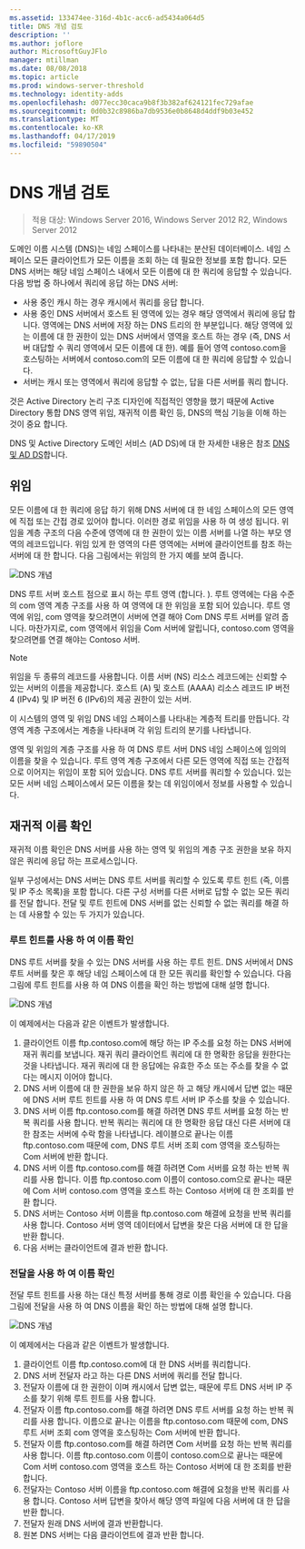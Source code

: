 ```yaml
---
ms.assetid: 133474ee-316d-4b1c-acc6-ad5434a064d5
title: DNS 개념 검토
description: ''
ms.author: joflore
author: MicrosoftGuyJFlo
manager: mtillman
ms.date: 08/08/2018
ms.topic: article
ms.prod: windows-server-threshold
ms.technology: identity-adds
ms.openlocfilehash: d077ecc30caca9b8f3b382af624121fec729afae
ms.sourcegitcommit: 0d0b32c8986ba7db9536e0b8648d4ddf9b03e452
ms.translationtype: MT
ms.contentlocale: ko-KR
ms.lasthandoff: 04/17/2019
ms.locfileid: "59890504"
---
```

# <a name="reviewing-dns-concepts"></a>DNS 개념 검토

>적용 대상: Windows Server 2016, Windows Server 2012 R2, Windows Server 2012

도메인 이름 시스템 (DNS)는 네임 스페이스를 나타내는 분산된 데이터베이스. 네임 스페이스 모든 클라이언트가 모든 이름을 조회 하는 데 필요한 정보를 포함 합니다. 모든 DNS 서버는 해당 네임 스페이스 내에서 모든 이름에 대 한 쿼리에 응답할 수 있습니다. 다음 방법 중 하나에서 쿼리에 응답 하는 DNS 서버:  
  
- 사용 중인 캐시 하는 경우 캐시에서 쿼리를 응답 합니다.  
- 사용 중인 DNS 서버에서 호스트 된 영역에 있는 경우 해당 영역에서 쿼리에 응답 합니다. 영역에는 DNS 서버에 저장 하는 DNS 트리의 한 부분입니다. 해당 영역에 있는 이름에 대 한 권한이 있는 DNS 서버에서 영역을 호스트 하는 경우 (즉, DNS 서버 대답할 수 쿼리 영역에서 모든 이름에 대 한). 예를 들어 영역 contoso.com을 호스팅하는 서버에서 contoso.com의 모든 이름에 대 한 쿼리에 응답할 수 있습니다.  
- 서버는 캐시 또는 영역에서 쿼리에 응답할 수 없는, 답을 다른 서버를 쿼리 합니다.  

것은 Active Directory 논리 구조 디자인에 직접적인 영향을 했기 때문에 Active Directory 통합 DNS 영역 위임, 재귀적 이름 확인 등, DNS의 핵심 기능을 이해 하는 것이 중요 합니다.  
  
DNS 및 Active Directory 도메인 서비스 (AD DS)에 대 한 자세한 내용은 참조 [DNS 및 AD DS](../../ad-ds/plan/DNS-and-AD-DS.md)합니다.  
  
## <a name="delegation"></a>위임

모든 이름에 대 한 쿼리에 응답 하기 위해 DNS 서버에 대 한 네임 스페이스의 모든 영역에 직접 또는 간접 경로 있어야 합니다. 이러한 경로 위임을 사용 하 여 생성 됩니다. 위임을 계층 구조의 다음 수준에 영역에 대 한 권한이 있는 이름 서버를 나열 하는 부모 영역의 레코드입니다. 위임 있게 한 영역의 다른 영역에는 서버에 클라이언트를 참조 하는 서버에 대 한 합니다. 다음 그림에서는 위임의 한 가지 예를 보여 줍니다.  
  
![DNS 개념](../../media/Reviewing-DNS-Concepts/0c24b576-d41a-4e5d-ad3d-6be81e095835.gif)  
  
DNS 루트 서버 호스트 점으로 표시 하는 루트 영역 (합니다. ). 루트 영역에는 다음 수준의 com 영역 계층 구조를 사용 하 여 영역에 대 한 위임을 포함 되어 있습니다. 루트 영역에 위임, com 영역을 찾으려면이 서버에 연결 해야 Com DNS 루트 서버를 알려 줍니다. 마찬가지로, com 영역에서 위임을 Com 서버에 알립니다, contoso.com 영역을 찾으려면를 연결 해야는 Contoso 서버.  
  
> [!NOTE]  
> 위임을 두 종류의 레코드를 사용합니다. 이름 서버 (NS) 리소스 레코드에는 신뢰할 수 있는 서버의 이름을 제공합니다. 호스트 (A) 및 호스트 (AAAA) 리소스 레코드 IP 버전 4 (IPv4) 및 IP 버전 6 (IPv6)의 제공 권한이 있는 서버.  
  
이 시스템의 영역 및 위임 DNS 네임 스페이스를 나타내는 계층적 트리를 만듭니다. 각 영역 계층 구조에서는 계층을 나타내며 각 위임 트리의 분기를 나타냅니다.  
  
영역 및 위임의 계층 구조를 사용 하 여 DNS 루트 서버 DNS 네임 스페이스에 임의의 이름을 찾을 수 있습니다. 루트 영역 계층 구조에서 다른 모든 영역에 직접 또는 간접적으로 이어지는 위임이 포함 되어 있습니다. DNS 루트 서버를 쿼리할 수 있습니다. 있는 모든 서버 네임 스페이스에서 모든 이름을 찾는 데 위임이에서 정보를 사용할 수 있습니다.  
  
## <a name="recursive-name-resolution"></a>재귀적 이름 확인

재귀적 이름 확인은 DNS 서버를 사용 하는 영역 및 위임의 계층 구조 권한을 보유 하지 않은 쿼리에 응답 하는 프로세스입니다.  
  
일부 구성에서는 DNS 서버는 DNS 루트 서버를 쿼리할 수 있도록 루트 힌트 (즉, 이름 및 IP 주소 목록)을 포함 합니다. 다른 구성 서버를 다른 서버로 답할 수 없는 모든 쿼리를 전달 합니다. 전달 및 루트 힌트에 DNS 서버를 없는 신뢰할 수 없는 쿼리를 해결 하는 데 사용할 수 있는 두 가지가 있습니다.  
  
### <a name="resolving-names-by-using-root-hints"></a>루트 힌트를 사용 하 여 이름 확인

DNS 루트 서버를 찾을 수 있는 DNS 서버를 사용 하는 루트 힌트. DNS 서버에서 DNS 루트 서버를 찾은 후 해당 네임 스페이스에 대 한 모든 쿼리를 확인할 수 있습니다. 다음 그림에 루트 힌트를 사용 하 여 DNS 이름을 확인 하는 방법에 대해 설명 합니다.  
  
![DNS 개념](../../media/Reviewing-DNS-Concepts/1c044845-b104-4262-a7af-474ba3558a85.gif)  
  
이 예제에서는 다음과 같은 이벤트가 발생합니다.  
  
1. 클라이언트 이름 ftp.contoso.com에 해당 하는 IP 주소를 요청 하는 DNS 서버에 재귀 쿼리를 보냅니다. 재귀 쿼리 클라이언트 쿼리에 대 한 명확한 응답을 원한다는 것을 나타냅니다. 재귀 쿼리에 대 한 응답에는 유효한 주소 또는 주소를 찾을 수 없다는 메시지 이어야 합니다.  
2. DNS 서버 이름에 대 한 권한을 보유 하지 않은 하 고 해당 캐시에서 답변 없는 때문에 DNS 서버 루트 힌트를 사용 하 여 DNS 루트 서버 IP 주소를 찾을 수 있습니다.  
3. DNS 서버 이름 ftp.contoso.com를 해결 하려면 DNS 루트 서버를 요청 하는 반복 쿼리를 사용 합니다. 반복 쿼리는 쿼리에 대 한 명확한 응답 대신 다른 서버에 대 한 참조는 서버에 수락 함을 나타냅니다. 레이블으로 끝나는 이름 ftp.contoso.com 때문에 com, DNS 루트 서버 조회 com 영역을 호스팅하는 Com 서버에 반환 합니다.  
4. DNS 서버 이름 ftp.contoso.com를 해결 하려면 Com 서버를 요청 하는 반복 쿼리를 사용 합니다. 이름 ftp.contoso.com 이름이 contoso.com으로 끝나는 때문에 Com 서버 contoso.com 영역을 호스트 하는 Contoso 서버에 대 한 조회를 반환 합니다.  
5. DNS 서버는 Contoso 서버 이름을 ftp.contoso.com 해결에 요청을 반복 쿼리를 사용 합니다. Contoso 서버 영역 데이터에서 답변을 찾은 다음 서버에 대 한 답을 반환 합니다.  
6. 다음 서버는 클라이언트에 결과 반환 합니다.  
  
### <a name="resolving-names-by-using-forwarding"></a>전달을 사용 하 여 이름 확인

전달 루트 힌트를 사용 하는 대신 특정 서버를 통해 경로 이름 확인을 수 있습니다. 다음 그림에 전달을 사용 하 여 DNS 이름을 확인 하는 방법에 대해 설명 합니다.  
  
![DNS 개념](../../media/Reviewing-DNS-Concepts/05bc2eb0-1033-4e53-ae30-244fa247d000.gif)  
  
이 예제에서는 다음과 같은 이벤트가 발생합니다.  
  
1. 클라이언트 이름 ftp.contoso.com에 대 한 DNS 서버를 쿼리합니다.  
2. DNS 서버 전달자 라고 하는 다른 DNS 서버에 쿼리를 전달 합니다.  
3. 전달자 이름에 대 한 권한이 이며 캐시에서 답변 없는, 때문에 루트 DNS 서버 IP 주소를 찾기 위해 루트 힌트를 사용 합니다.  
4. 전달자 이름 ftp.contoso.com를 해결 하려면 DNS 루트 서버를 요청 하는 반복 쿼리를 사용 합니다. 이름으로 끝나는 이름을 ftp.contoso.com 때문에 com, DNS 루트 서버 조회 com 영역을 호스팅하는 Com 서버에 반환 합니다.  
5. 전달자 이름 ftp.contoso.com를 해결 하려면 Com 서버를 요청 하는 반복 쿼리를 사용 합니다. 이름 ftp.contoso.com 이름이 contoso.com으로 끝나는 때문에 Com 서버 contoso.com 영역을 호스트 하는 Contoso 서버에 대 한 조회를 반환 합니다.  
6. 전달자는 Contoso 서버 이름을 ftp.contoso.com 해결에 요청을 반복 쿼리를 사용 합니다. Contoso 서버 답변을 찾아서 해당 영역 파일에 다음 서버에 대 한 답을 반환 합니다.  
7. 전달자 원래 DNS 서버에 결과 반환합니다.  
8. 원본 DNS 서버는 다음 클라이언트에 결과 반환 합니다.  
